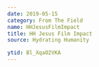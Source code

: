 ```yaml
---
date: 2019-05-15
category: From The Field
name: HHJesusFilmImpact
title: HH Jesus Film Impact
source: Hydrating Humanity

ytid: Bl_XqaO2VKA
---
```

